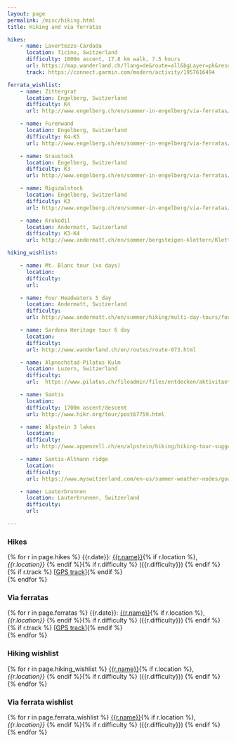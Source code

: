 ```yaml
---
layout: page
permalink: /misc/hiking.html
title: Hiking and via ferratas

hikes:
    - name: Lavertezzo-Cardada
      location: Ticino, Switzerland
      difficulty: 1800m ascent, 17.8 km walk, 7.5 hours
      url: https://map.wanderland.ch/?lang=de&route=all&bgLayer=pk&resolution=10&E=2705770&N=1120543&trackId=3874842&layers=Wanderland
      track: https://connect.garmin.com/modern/activity/1957616494

ferrata_wishlist:
    - name: Zittergrat
      location: Engelberg, Switzerland
      difficulty: K4
      url: http://www.engelberg.ch/en/sommer-in-engelberg/via-ferratas/zittergrat/

    - name: Furenwand
      location: Engelberg, Switzerland
      difficulty: K4-K5
      url: http://www.engelberg.ch/en/sommer-in-engelberg/via-ferratas/fuerenwand/

    - name: Graustock
      location: Engelberg, Switzerland
      difficulty: K3
      url: http://www.engelberg.ch/en/sommer-in-engelberg/via-ferratas/graustock/

    - name: Rigidalstock
      location: Engelberg, Switzerland
      difficulty: K3
      url: http://www.engelberg.ch/en/sommer-in-engelberg/via-ferratas/rigidalstock/

    - name: Krokodil
      location: Andermatt, Switzerland
      difficulty: K3-K4
      url: http://www.andermatt.ch/en/sommer/bergsteigen-klettern/Klettersteig-Bergsee

hiking_wishlist:

    - name: Mt. Blanc tour (xx days)
      location:
      difficulty:
      url:

    - name: Four Headwaters 5 day
      location: Andermatt, Switzerland
      difficulty:
      url: http://www.andermatt.ch/en/summer/hiking/multi-day-tours/four-headwaters-trail2#skip

    - name: Sardona Heritage tour 6 day
      location:
      difficulty:
      url: http://www.wanderland.ch/en/routes/route-073.html

    - name: Alpnachstad-Pilatus Kulm
      location: Luzern, Switzerland
      difficulty:
      url:  https://www.pilatus.ch/fileadmin/files/entdecken/aktivitaeten/wandern-am-pilatus/1.1.1.3_Wandern_am_Pilatus_5.pdf

    - name: Santis
      location:
      difficulty: 1700m ascent/descent
      url: http://www.hikr.org/tour/post67759.html

    - name: Alpstein 3 lakes
      location:
      difficulty:
      url: http://www.appenzell.ch/en/alpstein/hiking/hiking-tour-suggestions/the-mountain-lakes-of-the-alpstein.html

    - name: Santis-Altmann ridge
      location:
      difficulty:
      url: https://www.myswitzerland.com/en-us/summer-weather-nodes/good_weather_summer/adventure-weather-summer/adventure-sports-summer/hiking-outdoor/panorama-trails/hiking-the-ridge-between-mts-saentis-and-altmann.html

    - name: Lauterbrunnen
      location: Lauterbrunnen, Switzerland
      difficulty:
      url:

---
```


### Hikes
{% for r in page.hikes %}
{{r.date}}: [{{r.name}}]({{r.url}}){% if r.location %}, *{{r.location}}* {% endif %}{% if r.difficulty %} ({{r.difficulty}}) {% endif %}{% if r.track %} [[GPS track]({{r.track}})]{% endif %}<br />{% endfor %}

### Via ferratas
{% for r in page.ferratas %}
{{r.date}}: [{{r.name}}]({{r.url}}){% if r.location %}, *{{r.location}}* {% endif %}{% if r.difficulty %} ({{r.difficulty}}) {% endif %}{% if r.track %} [[GPS track]({{r.track}})]{% endif %}<br />{% endfor %}

### Hiking wishlist
{% for r in page.hiking_wishlist %}
[{{r.name}}]({{r.url}}){% if r.location %}, *{{r.location}}* {% endif %}{% if r.difficulty %} ({{r.difficulty}}) {% endif %}<br />{% endfor %}


### Via ferrata wishlist
{% for r in page.ferrata_wishlist %}
[{{r.name}}]({{r.url}}){% if r.location %}, *{{r.location}}* {% endif %}{% if r.difficulty %} ({{r.difficulty}}) {% endif %}<br />{% endfor %}
